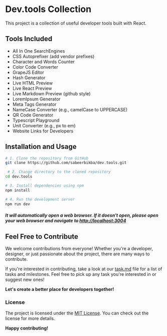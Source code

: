 # Dev.tools Collection

This project is a collection of useful developer tools built with React.

## Tools Included

- All In One SearchEngines
- CSS Autoprefixer (add vendor prefixes)
- Character and Words Counter
- Color Code Converter
- GrapeJS Editor
- Hash Generator
- Live HTML Preview
- Live React Preview
- Live Markdown Preview (github style)
- LoremIpsum Generator
- Meta Tags Generator
- NameCase Converter (e.g., camelCase to UPPERCASE)
- QR Code Generator
- Typescript Playground
- Unit Converter (e.g., px to em)
- Website Links for Developers

## Installation and Usage

```bash
# 1. Clone the repository from GitHub
git clone https://github.com/sabeerbikba/dev.tools.git

 # 2. Change directory to the cloned repository
cd dev.tools

# 3. Install dependencies using npm
npm install

# 4. Run the development server
npm run dev
```

##### It will automatically open a web browser. If it doesn't open, please open your web browser and navigate to <http://localhost:3004>

## Feel Free to Contribute

We welcome contributions from everyone! Whether you're a developer, designer, or just passionate about the project, there are many ways to contribute.

If you're interested in contributing, take a look at our [task.md](task.md) file for a list of tasks and milestones. Feel free to pick up any task you're interested in or suggest new ones!

**Let's create a better place for developers together!**

### **License**

The project is licensed under the [MIT License](LICENSE). You can check out the license for more details.

**Happy contributing!**

